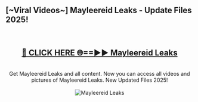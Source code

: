 <h2>[~Viral Videos~] Mayleereid Leaks - Update Files 2025!</h2>
<br>
<div align="center">
<h2><a href="https://betterlinks.top/A2PfLJ" rel="nofollow">🔴 CLICK HERE 🌐==►► Mayleereid Leaks</a></h2>
<br>
Get Mayleereid Leaks and all content. Now you can access all videos and pictures of Mayleereid Leaks. New Updated Files 2025!
<br>
<br>
<a href="https://betterlinks.top/A2PfLJ" rel="nofollow" data-target="animated-image.originalLink"><img src="https://i.ibb.co.com/WyWwxjT/player-gif2.gif" alt="Mayleereid Leaks" style="max-width: 100%; display: inline-block;" data-target="animated-image.originalImage"></a>
</div>
<br>
